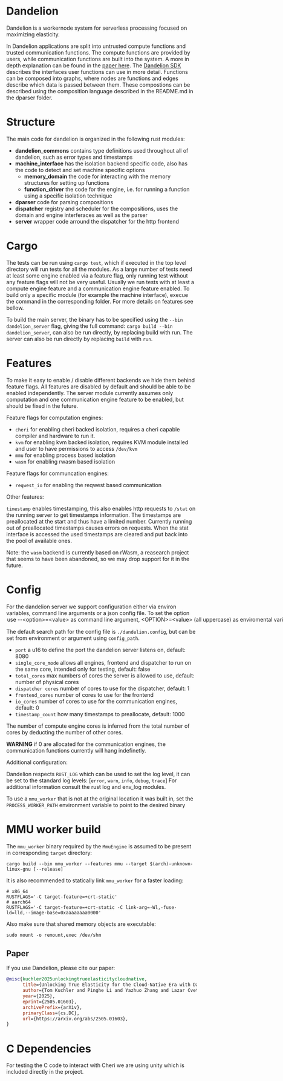 # Dandelion

Dandelion is a workernode system for serverless processing focused on maximizing elasticity.

In Dandelion applications are split into untrusted compute functions and trusted communication functions.
The compute functions are provided by users, while communication functions are built into the system.
A more in depth explanation can be found in the [paper here](https://arxiv.org/abs/2505.01603).
The [Dandelion SDK](https://github.com/eth-easl/dandelionSDK) describes the interfaces user functions can use in more detail.
Functions can be composed into graphs, where nodes are functions and edges describe which data is passed between them.
These compostions can be described using the composition language described in the README.md in the dparser folder.

# Structure

The main code for dandelion is organized in the following rust modules:
- **dandelion_commons** contains type definitions used throughout all of dandelion, such as error types and timestamps
- **machine_interface** has the isolation backend specific code, also has the code to detect and set machine specific options
  - **memory_domain** the code for interacting with the memory structures for setting up functions
  - **function_driver** the code for the engine, i.e. for running a function using a specific isolation technique
- **dparser** code for parsing compositions
- **dispatcher** registry and scheduler for the compositions, uses the domain and engine interferaces as well as the parser 
- **server** wrapper code arround the dispatcher for the http frontend

# Cargo 

The tests can be run using `cargo test`, which if executed in the top level directory will run tests for all the modules.
As a large number of tests need at least some engine enabled via a feature flag, only running test without any feature flags will not be very useful.
Usually we run tests with at least a compute engine feature and a communication engine feature enabled.
To build only a specific module (for example the machine interface), execue the command in the corresponding folder.
For more details on features see bellow.

To build the main server, the binary has to be specified using the `--bin dandelion_server` flag, giving the full command:
`cargo build --bin dandelion_server`, can also be run directly, by replacing build with run.
The server can also be run directly by replacing `build` with `run`.

# Features

To make it easy to enable / disable different backends we hide them behind feature flags.
All features are disabled by default and should be able to be enabled independently.
The server module currently assumes only computation and one communication engine feature to be enabled, but should be fixed in the future.

Feature flags for computation engines:
- `cheri` for enabling cheri backed isolation, requires a cheri capable compiler and hardware to run it.
- `kvm` for enabling kvm backed isolation, requires KVM module installed and user to have permissions to access `/dev/kvm`
- `mmu` for enabling process based isolation
- `wasm` for enabling rwasm based isolation

Feature flags for communcation engines:
- `reqwest_io` for enabling the reqwest based communication

Other features:

`timestamp` enables timestamping, this also enables http requests to `/stat` on the running server to get timestamps information. The timestamps are preallocated at the start and thus have a limited number. Currently running out of preallocated timestamps causes errors on requests. When the stat interface is accessed the used timestamps are cleared and put back into the pool of available ones.

Note: the `wasm` backend is currently based on rWasm, a reasearch project that seems to have been abandoned, so we may drop support for it in the future.

# Config

For the dandelion server we support configuration either via environ variables, command line arguments or a json config file.
To set the option <option> use `--<option>=<value>` as command line argument, `<OPTION>=<value>` (all uppercase) as enviromental variable or set `<option>:<value>` in the json.

The default search path for the config file is `./dandelion.config`, but can be set from environment or argument using `config_path`.

- `port` a u16 to define the port the dandelion server listens on, default: 8080
- `single_core_mode` allows all engines, frontend and dispatcher to run on the same core, intended only for testing, default: false
- `total_cores` max numbers of cores the server is allowed to use, default: number of physical cores
- `dispatcher cores` number of cores to use for the dispatcher, default: 1
- `frontend_cores` number of cores to use for the frontend
- `io_cores` number of cores to use for the communication engines, default: 0
- `timestamp_count` how many timestamps to preallocate, default: 1000

The number of compute engine cores is inferred from the total number of cores by deducting the number of other cores.

**WARNING** if 0 are allocated for the communication engines, the communication functions currently will hang indefinetly.

Additional configuration:

Dandelion respects `RUST_LOG` which can be used to set the log level, it can be set to the standard log levels: [`error`, `warn`, `info`, `debug`, `trace`]
For additional information consult the rust log and env_log modules. 

To use a `mmu_worker` that is not at the original location it was built in, set the `PROCESS_WORKER_PATH` environment variable to point to the desired binary

# MMU worker build

The `mmu_worker` binary required by the `MmuEngine` is assumed to be present in corresponding `target` directory:
```
cargo build --bin mmu_worker --features mmu --target $(arch)-unknown-linux-gnu [--release]
```
It is also recommended to statically link `mmu_worker` for a faster loading:
```
# x86_64
RUSTFLAGS='-C target-feature=+crt-static'
# aarch64
RUSTFLAGS='-C target-feature=+crt-static -C link-arg=-Wl,-fuse-ld=lld,--image-base=0xaaaaaaaa0000'
```
Also make sure that shared memory objects are executable:
```
sudo mount -o remount,exec /dev/shm
```

## Paper
If you use Dandelion, please cite our paper:
```bibtex
@misc{kuchler2025unlockingtrueelasticitycloudnative,
      title={Unlocking True Elasticity for the Cloud-Native Era with Dandelion}, 
      author={Tom Kuchler and Pinghe Li and Yazhuo Zhang and Lazar Cvetković and Boris Goranov and Tobias Stocker and Leon Thomm and Simone Kalbermatter and Tim Notter and Andrea Lattuada and Ana Klimovic},
      year={2025},
      eprint={2505.01603},
      archivePrefix={arXiv},
      primaryClass={cs.DC},
      url={https://arxiv.org/abs/2505.01603}, 
}
```

# C Dependencies

For testing the C code to interact with Cheri we are using unity which is included directly in the project.
